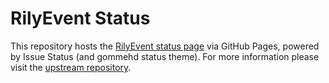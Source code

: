 # RilyEvent Status

This repository hosts the [RilyEvent status page](https://status.rilyevent.eu) via GitHub Pages, powered by Issue Status (and gommehd status theme). For more information please visit the [upstream repository](https://github.com/tadhglewis/issue-status).
